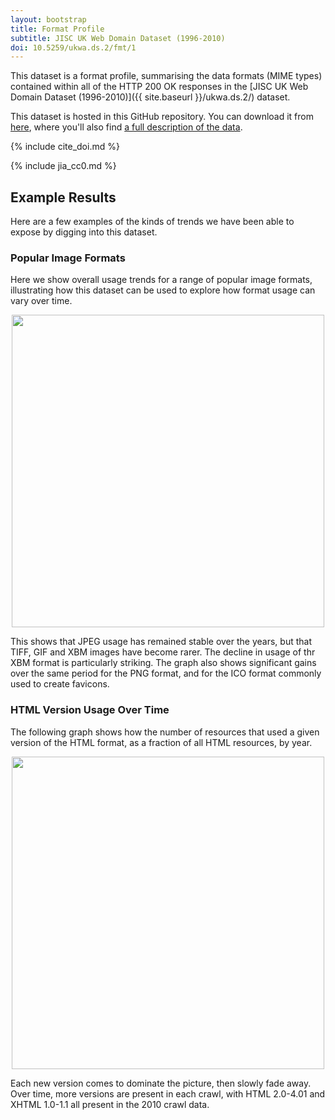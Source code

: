 ```yaml
---
layout: bootstrap
title: Format Profile
subtitle: JISC UK Web Domain Dataset (1996-2010)
doi: 10.5259/ukwa.ds.2/fmt/1
---
```


This dataset is a format profile, summarising the data formats (MIME types) contained within all of the HTTP 200 OK responses in the [JISC UK Web Domain Dataset (1996-2010)]({{ site.baseurl }}/ukwa.ds.2/) dataset.

This dataset is hosted in this GitHub repository. You can download it from [here](https://github.com/ukwa/opendata/tree/master/datasets/ukwa.ds.2/fmt), where you'll also find [a full description of the data](https://github.com/ukwa/opendata/tree/master/datasets/ukwa.ds.2/fmt#uk-web-domain-dataset-1996-2010-format-profile).

{% include cite_doi.md %}

{% include jia_cc0.md %}

## Example Results ##
Here are a few examples of the kinds of trends we have been able to expose by digging into this dataset.

### Popular Image Formats ###
Here we show overall usage trends for a range of popular image formats, illustrating how this dataset can be used to explore how format usage can vary over time.

<center>
<a href="{{ site.baseurl }}/ukwa.ds.2/fmt/images/fmt-image-trends.png"><img src="{{ site.baseurl }}/ukwa.ds.2/fmt/images/fmt-image-trends.png" width="500"/></a>
</center>

This shows that JPEG usage has remained stable over the years, but that TIFF, GIF and XBM images have become rarer. The decline in usage of thr XBM format is particularly striking. The graph also shows significant gains over the same period for the PNG format, and for the ICO format commonly used to create favicons.

### HTML Version Usage Over Time ###
The following graph shows how the number of resources that used a given version of the HTML format, as a fraction of all HTML resources, by year.

<center>
<a href="{{ site.baseurl }}/ukwa.ds.2/fmt/images/fmt-html-versionspng"><img src="{{ site.baseurl }}/ukwa.ds.2/fmt/images/fmt-html-versions.png" width="500"/></a>
</center>

Each new version comes to dominate the picture, then slowly fade away. Over time, more versions are present in each crawl, with HTML 2.0-4.01 and XHTML 1.0-1.1 all present in the 2010 crawl data.

